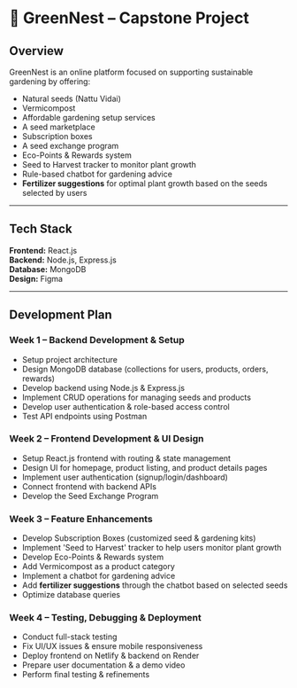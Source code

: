 # 🌱 **GreenNest** – Capstone Project

## Overview
GreenNest is an online platform focused on supporting sustainable gardening by offering:
- Natural seeds (Nattu Vidai)
- Vermicompost
- Affordable gardening setup services
- A seed marketplace
- Subscription boxes
- A seed exchange program
- Eco-Points & Rewards system
- Seed to Harvest tracker to monitor plant growth
- Rule-based chatbot for gardening advice
- **Fertilizer suggestions** for optimal plant growth based on the seeds selected by users

---

## Tech Stack
**Frontend:** React.js  
**Backend:** Node.js, Express.js  
**Database:** MongoDB  
**Design:** Figma

---

## Development Plan

### Week 1 – Backend Development & Setup
- Setup project architecture
- Design MongoDB database (collections for users, products, orders, rewards)
- Develop backend using Node.js & Express.js
- Implement CRUD operations for managing seeds and products
- Develop user authentication & role-based access control
- Test API endpoints using Postman

### Week 2 – Frontend Development & UI Design
- Setup React.js frontend with routing & state management
- Design UI for homepage, product listing, and product details pages
- Implement user authentication (signup/login/dashboard)
- Connect frontend with backend APIs
- Develop the Seed Exchange Program

### Week 3 – Feature Enhancements
- Develop Subscription Boxes (customized seed & gardening kits)
- Implement 'Seed to Harvest' tracker to help users monitor plant growth
- Develop Eco-Points & Rewards system
- Add Vermicompost as a product category
- Implement a chatbot for gardening advice
- Add **fertilizer suggestions** through the chatbot based on selected seeds
- Optimize database queries

### Week 4 – Testing, Debugging & Deployment
- Conduct full-stack testing
- Fix UI/UX issues & ensure mobile responsiveness
- Deploy frontend on Netlify & backend on Render
- Prepare user documentation & a demo video
- Perform final testing & refinements
